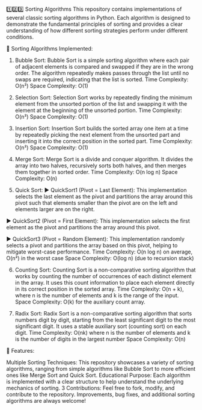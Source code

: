 1️⃣2️⃣3️⃣ Sorting Algorithms This repository contains implementations of several classic sorting algorithms in Python. Each algorithm is designed to demonstrate the fundamental principles of sorting and provides a clear understanding of how different sorting strategies perform under different conditions.

📎 Sorting Algorithms Implemented:

1. Bubble Sort: Bubble Sort is a simple sorting algorithm where each pair of adjacent elements is compared and swapped if they are in the wrong order. The algorithm repeatedly makes passes through the list until no swaps are required, indicating that the list is sorted. Time Complexity: O(n²) Space Complexity: O(1)
   
2. Selection Sort: Selection Sort works by repeatedly finding the minimum element from the unsorted portion of the list and swapping it with the element at the beginning of the unsorted portion. Time Complexity: O(n²) Space Complexity: O(1)

3. Insertion Sort: Insertion Sort builds the sorted array one item at a time by repeatedly picking the next element from the unsorted part and inserting it into the correct position in the sorted part. Time Complexity: O(n²) Space Complexity: O(1)

4. Merge Sort: Merge Sort is a divide and conquer algorithm. It divides the array into two halves, recursively sorts both halves, and then merges them together in sorted order. Time Complexity: O(n log n) Space Complexity: O(n)
   
5. Quick Sort:
▶️ QuickSort1 (Pivot = Last Element): This implementation selects the last element as the pivot and partitions the array around this pivot such that elements smaller than the pivot are on the left and elements larger are on the right.

▶️ QuickSort2 (Pivot = First Element): This implementation selects the first element as the pivot and partitions the array around this pivot.

▶️ QuickSort3 (Pivot = Random Element): This implementation randomly selects a pivot and partitions the array based on this pivot, helping to mitigate worst-case performance. Time Complexity: O(n log n) on average, O(n²) in the worst case Space Complexity: O(log n) (due to recursion stack)

6. Counting Sort: Counting Sort is a non-comparative sorting algorithm that works by counting the number of occurrences of each distinct element in the array. It uses this count information to place each element directly in its correct position in the sorted array. Time Complexity: O(n + k), where n is the number of elements and k is the range of the input. Space Complexity: O(k) for the auxiliary count array.
   
7. Radix Sort: Radix Sort is a non-comparative sorting algorithm that sorts numbers digit by digit, starting from the least significant digit to the most significant digit. It uses a stable auxiliary sort (counting sort) on each digit. Time Complexity: O(nk) where n is the number of elements and k is the number of digits in the largest number Space Complexity: O(n)
   
📎 Features:

Multiple Sorting Techniques: This repository showcases a variety of sorting algorithms, ranging from simple algorithms like Bubble Sort to more efficient ones like Merge Sort and Quick Sort.
Educational Purpose: Each algorithm is implemented with a clear structure to help understand the underlying mechanics of sorting. 3 Contributions: Feel free to fork, modify, and contribute to the repository. Improvements, bug fixes, and additional sorting algorithms are always welcome!
